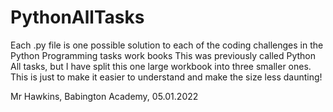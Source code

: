 # PythonAllTasks

Each .py file is one possible solution to each of the coding challenges in the Python Programming tasks work books
This was previously called Python All tasks, but I have split this one large workbook into three smaller ones.
This is just to make it easier to understand and make the size less daunting!

Mr Hawkins,
Babington Academy,
05.01.2022
